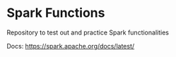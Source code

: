 # Spark Functions

Repository to test out and practice Spark functionalities

Docs: https://spark.apache.org/docs/latest/